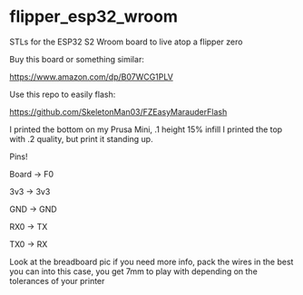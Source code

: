 # flipper_esp32_wroom
STLs for the ESP32 S2 Wroom board to live atop a flipper zero

Buy this board or something similar:

https://www.amazon.com/dp/B07WCG1PLV

Use this repo to easily flash:

https://github.com/SkeletonMan03/FZEasyMarauderFlash

I printed the bottom on my Prusa Mini, .1 height 15% infill
I printed the top with .2 quality, but print it standing up.  

Pins!

Board -> F0

3v3 -> 3v3 

GND -> GND

RX0 -> TX

TX0 -> RX

Look at the breadboard pic if you need more info, pack the wires in the best you can into this case, you get 7mm to play with depending on the tolerances of your printer
